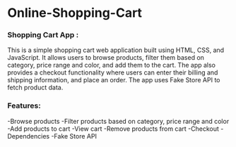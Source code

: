 # Online-Shopping-Cart

<h3> Shopping Cart App : </h3>
This is a simple shopping cart web application built using HTML, CSS, and JavaScript. 
It allows users to browse products, filter them based on category, price range and color, and add them to the cart. 
The app also provides a checkout functionality where users can enter their billing and shipping information, and place an order.
The app uses Fake Store API to fetch product data.

<h3> Features: </h3>
-Browse products
-Filter products based on category, price range and color
-Add products to cart
-View cart
-Remove products from cart
-Checkout
-Dependencies
-Fake Store API
